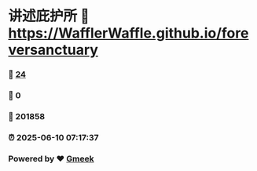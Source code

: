# 讲述庇护所 :link: https://WafflerWaffle.github.io/foreversanctuary 
### :page_facing_up: [24](https://WafflerWaffle.github.io/foreversanctuary/tag.html) 
### :speech_balloon: 0 
### :hibiscus: 201858 
### :alarm_clock: 2025-06-10 07:17:37 
### Powered by :heart: [Gmeek](https://github.com/Meekdai/Gmeek)
